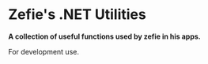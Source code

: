 # Zefie's .NET Utilities
**A collection of useful functions used by zefie in his apps.**

For development use.
